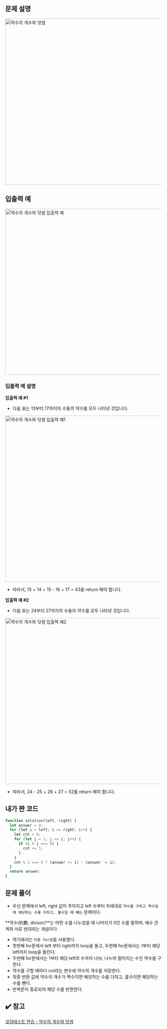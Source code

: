 ## 문제 설명

<img width="534" alt="약수의 개수와 덧셈" src="https://user-images.githubusercontent.com/47416686/118769335-08257600-b8bb-11eb-8312-6069de509e5f.png">

## 입출력 예

<img width="534" alt="약수의 개수와 덧셈 입출력 예" src="https://user-images.githubusercontent.com/47416686/118769394-14a9ce80-b8bb-11eb-8d0b-75ab81630312.png">

### 입출력 예 설명

**입출력 예 #1**

- 다음 표는 13부터 17까지의 수들의 약수를 모두 나타낸 것입니다.

<img width="534" alt="약수의 개수와 덧셈 입출력 예1" src="https://user-images.githubusercontent.com/47416686/118769428-1ffcfa00-b8bb-11eb-9813-4c4dedee1427.png">

- 따라서, 13 + 14 + 15 - 16 + 17 = 43을 return 해야 합니다.

**입출력 예 #2**

- 다음 표는 24부터 27까지의 수들의 약수를 모두 나타낸 것입니다.

<img width="534" alt="약수의 개수와 덧셈 입출력 예2" src="https://user-images.githubusercontent.com/47416686/118769468-29866200-b8bb-11eb-94fa-5da786f5e8db.png">

- 따라서, 24 - 25 + 26 + 27 = 52를 return 해야 합니다.

## 내가 짠 코드

```jsx
function solution(left, right) {
  let answer = 0;
  for (let i = left; i <= right; i++) {
    let cnt = 0;
    for (let j = 1; j <= i; j++) {
      if (i % j === 0) {
        cnt += 1;
      }
    }
    cnt % 2 === 0 ? (answer += i) : (answer -= i);
  }
  return answer;
}
```

## 문제 풀이

- 우선 문제에서 left, right 값이 주어지고 left 수부터 차례대로 `약수를 구하고 짝수일 때 해당하는 수를 더하고, 홀수일 때 빼는` 문제이다.

**약수(約數, divisor)**는 어떤 수를 나누었을 때 나머지가 0인 수를 말하며, 배수 관계와 서로 반대되는 개념이다.

- 여기에서는 `이중 for문`을 사용했다.
- 첫번째 for문에서 left 부터 right까지 loop을 돌고, 두번째 for문에서는 1부터 해당 left까지 loop을 돌린다.
- 두번째 for문에서는 1부터 해당 left의 수까지 나눠, 나누어 떨어지는 수인 약수를 구한다.
- 약수를 구할 때마다 cnt라는 변수에 약수의 개수를 저장한다.
- 최종 반환 값에 약수의 개수가 짝수이면 해당하는 수를 더하고, 홀수이면 해당하는 수를 뺀다.
- 반복문이 종료되어 해당 수를 반환한다.

## ✔️ 참고

[코딩테스트 연습 - 약수의 개수와 덧셈](https://programmers.co.kr/learn/courses/30/lessons/77884)

